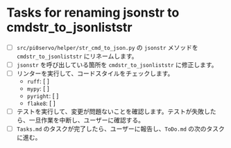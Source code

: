 # Tasks for renaming jsonstr to cmdstr_to_jsonliststr

- [ ] `src/pi0servo/helper/str_cmd_to_json.py` の `jsonstr` メソッドを `cmdstr_to_jsonliststr` にリネームします。
- [ ] `jsonstr` を呼び出している箇所を `cmdstr_to_jsonliststr` に修正します。
- [ ] リンターを実行して、コードスタイルをチェックします。
  - `ruff`: [ ]
  - `mypy`: [ ]
  - `pyright`: [ ]
  - `flake8`: [ ]
- [ ] テストを実行して、変更が問題ないことを確認します。テストが失敗したら、一旦作業を中断し、ユーザーに確認する。
- [ ] `Tasks.md` のタスクが完了したら、ユーザーに報告し、`ToDo.md` の次のタスクに進む。